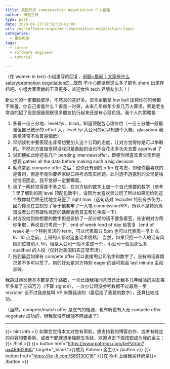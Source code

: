 ```yaml
---
title: 美国码农 compensation negotiation 个人套路
author: 椒盐豆豉
type: post
date: 2020-09-17T19:52:03+00:00
url: /us-software-engineer-compensation-negotiation-tips/
categories:
  - 重启电脑
tags:
  - career
  - software engineer
  - tutorial

---
```

（在 women in tech 小组里写的回复，[闲聊+提问｜大家有什么salary/promotion negotiation的](https://www.douban.com/group/topic/193918584/)…既然 不小心都话痨这么多了那也 share 出来存档吧。小组大家贡献的干货更多，欢迎女性 tech 界朋友加入！）

新公司的一定要脸皮厚，不然真的差好多。资本家敢拿 low ball 压榨你的时候都不害羞，你自己害羞什么？害羞一时爽，未来几年每年少拿几万火葬场，都是老生常谈的招了但是据我观察很多朋友执行起来还是有心理负担。我个人的策略是：

1. 多看一亩三分地、level.fyi、blind，知道顶配包心理价位（一亩三分地一般最准但自己统计的 effort 大，level.fyi 大公司的可以知道个大概，glassdoor 我感觉非常不准普遍偏低）
2. 早期谈判中要表现出非常想要加入这个公司的态度，让对方觉得你是可以争取的。不然对方直接觉得没戏只是备胎的话也不会花太多功夫去要 approval 了
3. 说即便如此你还有几个 pending interview/offer，即便你很喜欢贵公司但是想要 gather all the data before making such a big decision
4. 晚点拿到 compete offer 之后：说你还有别的 offer 在考虑，即便你最喜欢的是贵司，但是毕竟你要养家糊口得考虑现实问题。此时透不透露别的公司是啥视情况而定。我不觉得一定要瞒着。
5. 谈了一两轮觉得差不多之后，在对方给的数字上加一个自己想要的数字（参考 1 里了解到的同 level 顶配包数字），说因为太喜欢贵公司了所以如果能给到这个数你就后顾无忧地立马签了 right now（这句话对 recruiter 特别有杀伤力，因为你现在立刻签了等于他套牢了一大笔 commission/KPI，所以不是特别离谱或者公司有硬性规定的话都会愿意去帮忙争取一下）
6. 对方没给到你想要的数字但是妥协了一部分呢的话不要急着签，先谢谢对方帮你争取，再说自己考虑一下，end of week /end of day 给答复（end of week 是一个特别灵活的 term，可以代表周五 5pm 也可以代表周一早上 8、9、10 点之前，上班的人都对这套话术很熟） 当然，如果只招一个人的话有风险职位被别人 fill，但是大公司一般不差这一个，小公司一般没那么多 qualified 的人投（仅针对美国码农正常市场）。
7. 拖到最后如果有 compete offer 可以直接甩公司名字和数字了，没有的话看情况差不多可以签了。拖的好处是对方特别 eager 的话可能会 last minute 主动加钱。

我跳过两次槽基本都是这个路数，一次比跟我相同背景还比我多几年经验的朋友每年多拿了三四万刀（不算 signon），一次小公司没参考数据不过最后一步 recruiter 谈不过我直接叫 VP 来跟我谈的（最后给了我要的数字），还算比较成功。

（当然，compete/match offer 是底气的根源，也有听说有人无 compete offer negotiate 成功的，但我就没有经验不瞎逼逼了）

---
{{< hint info >}}
如果您觉得本文对您有帮助，想支持我的博客创作，或者有特定的内容想要看到，或者干脆就想单独聊五毛钱，欢迎点击下面按钮成为我的金主：
{{< /hint >}}
{{< button href="https://www.patreon.com/bePatron?u=46962965" target="_blank">}}成为 Patreon 金主{{< /button >}}
{{< button href="https://ko-fi.com/S6S130C16" >}}在 Kofi 上给我买杯奶茶{{< /button >}}
